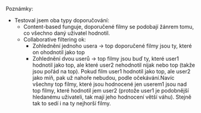 Poznámky:
- Testoval jsem oba typy doporučování:
  - Content-based funguje, doporučené filmy se podobají žánrem tomu, co všechno daný uživatel hodnotil.
  - Collaborative filtering ok:
    - Zohlednění jednoho usera -> top doporučené filmy jsou ty, které on ohodnotil jako top
    - Zohlednění dvou userů -> top filmy jsou buď ty, které user1 hodnotil jako top, ale které user2 nehodnotil nijak nebo top (takže jsou pořád na top). Pokud film user1 hodnotil jako top, ale user2 jako míň, pak už nahoře nebudou, podle očekávání.Navíc všechny top filmy, které jsou hodnocené jen userem1 jsou nad top filmy, které hodnotil jem user2 (protože user1 je podobnější hledanému uživateli, tak mají jeho hodnocení větší váhu). Stejně tak to sedí i na ty nejhorší filmy.